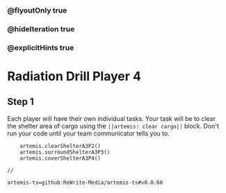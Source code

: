 ### @flyoutOnly true
### @hideIteration true
### @explicitHints true

# Radiation Drill Player 4

## Step 1
Each player will have their own individual tasks.  Your task will be to clear the shelter area of cargo using the ``||artemis: clear cargo||`` block. Don't run your code until your team communicator tells you to.

```ghost
    artemis.clearShelterA3P2()
    artemis.surroundShelterA3P3()
    artemis.coverShelterA3P4()
```
```template
//
```

```package
artemis-ts=github:ReWrite-Media/artemis-ts#v0.0.66
```